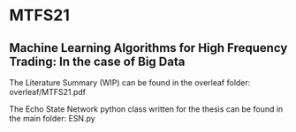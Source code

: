 # MTFS21

## Machine Learning Algorithms for High Frequency Trading: In the case of Big Data

The Literature Summary (WIP) can be found in the overleaf folder: overleaf/MTFS21.pdf

The Echo State Network python class written for the thesis can be found in the main folder: ESN.py